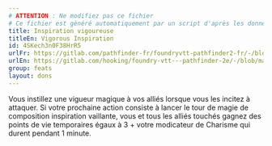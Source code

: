 ```yaml
---
# ATTENTION : Ne modifiez pas ce fichier
# Ce fichier est généré automatiquement par un script d'après les données du module Foundry VTT officiel et de sa traduction
title: Inspiration vigoureuse
titleEn: Vigorous Inspiration
id: 4SKech3n0F38HrR5
urlFr: https://gitlab.com/pathfinder-fr/foundryvtt-pathfinder2-fr/-/blob/master/data/feats/4SKech3n0F38HrR5.htm
urlEn: https://gitlab.com/hooking/foundry-vtt---pathfinder-2e/-/blob/master/packs/data/feats.db/vigorous-inspiration.json
group: feats
layout: dons
---
```

Vous instillez une vigueur magique à vos alliés lorsque vous les incitez à attaquer. Si votre prochaine action consiste à lancer le tour de magie de composition <a class="entity-link" data-pack="pf2e.spells-srd" data-id="IAjvwqgiDr3qGYxY" draggable="true">inspiration vaillante</a>, vous et tous les alliés touchés gagnez des points de vie temporaires égaux à 3 + votre modicateur de Charisme qui durent pendant 1 minute.


